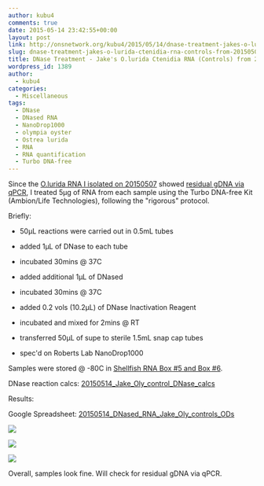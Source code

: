 ```yaml
---
author: kubu4
comments: true
date: 2015-05-14 23:42:55+00:00
layout: post
link: http://onsnetwork.org/kubu4/2015/05/14/dnase-treatment-jakes-o-lurida-ctenidia-rna-controls-from-20150507/
slug: dnase-treatment-jakes-o-lurida-ctenidia-rna-controls-from-20150507
title: DNase Treatment - Jake's O.lurida Ctenidia RNA (Controls) from 20150507
wordpress_id: 1389
author:
  - kubu4
categories:
  - Miscellaneous
tags:
  - DNase
  - DNased RNA
  - NanoDrop1000
  - olympia oyster
  - Ostrea lurida
  - RNA
  - RNA quantification
  - Turbo DNA-free
---
```


Since the [O.lurida RNA I isolated on 20150507](http://onsnetwork.org/kubu4/2015/05/07/rna-isolation-jakes-o-lurida-ctenidia-control-from-20150422/) showed [residual gDNA via qPCR](http://onsnetwork.org/kubu4/2015/05/12/qpcr-jake-o-lurida-ctenidia-rna-control-samples-from-20150507/), I treated 5μg of RNA from each sample using the Turbo DNA-free Kit (Ambion/Life Technologies), following the "rigorous" protocol.

Briefly:




    
  * 50μL reactions were carried out in 0.5mL tubes

    
  * added 1μL of DNase to each tube

    
  * incubated 30mins @ 37C

    
  * added additional 1μL of DNased

    
  * incubated 30mins @ 37C

    
  * added 0.2 vols (10.2μL) of DNase Inactivation Reagent

    
  * incubated and mixed for 2mins @ RT

    
  * transferred 50μL of supe to sterile 1.5mL snap cap tubes

    
  * spec'd on Roberts Lab NanoDrop1000



Samples were stored @ -80C in [Shellfish RNA Box #5 and Box #6](https://docs.google.com/spreadsheet/ccc?key=0AmS_90rPaQMzcHdyU1d0MDVMLWpaTWdadnJSd0M4UUE&usp=sharing).

DNase reaction calcs: [20150514_Jake_Oly_control_DNase_calcs](https://docs.google.com/spreadsheets/d/1KS3tJand0vKSs6ZJk9t-hChZYmM0--RhcXiR8gDOlYo/edit?usp=sharing)







Results:



Google Spreadsheet: [20150514_DNased_RNA_Jake_Oly_controls_ODs](https://docs.google.com/spreadsheets/d/1vblT6zrN89k0RNi5XM1e6uaZvso1ZFCSvyIsnhhlU9E/edit?usp=sharing)



[![](http://eagle.fish.washington.edu/Arabidopsis/20150514_DNased_RNA_Jake_oly_controls_ODs.JPG)](http://eagle.fish.washington.edu/Arabidopsis/20150514_DNased_RNA_Jake_oly_controls_ODs.JPG)



[![](http://eagle.fish.washington.edu/Arabidopsis/20150514_DNased_RNA_Jake_oly_controls_plots_01.JPG)](http://eagle.fish.washington.edu/Arabidopsis/20150514_DNased_RNA_Jake_oly_controls_plots_01.JPG)



[![](http://eagle.fish.washington.edu/Arabidopsis/20150514_DNased_RNA_Jake_oly_controls_plots_02.JPG)](http://eagle.fish.washington.edu/Arabidopsis/20150514_DNased_RNA_Jake_oly_controls_plots_02.JPG)



Overall, samples look fine. Will check for residual gDNA via qPCR.
